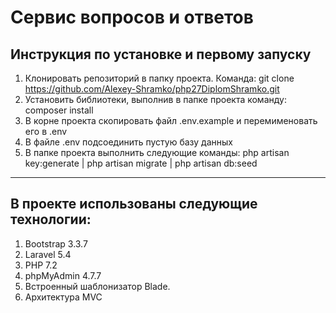 # Сервис вопросов и ответов

## Инструкция по установке и первому запуску

1. Клонировать репозиторий в папку проекта. Команда: git clone https://github.com/Alexey-Shramko/php27DiplomShramko.git
2. Установить библиотеки, выполнив в папке проекта команду: composer install
3. В корне проекта скопировать файл .env.example и перемименовать его в .env
4. В файле .env подсоединить пустую базу данных
5. В папке проекта выполнить следующие команды: php artisan key:generate | php artisan migrate | php artisan db:seed

****************************************************************

## В проекте использованы следующие технологии:
1. Bootstrap 3.3.7
2. Laravel 5.4
3. PHP 7.2
5. phpMyAdmin 4.7.7
5. Встроенный шаблонизатор Blade.
6. Архитектура MVC
